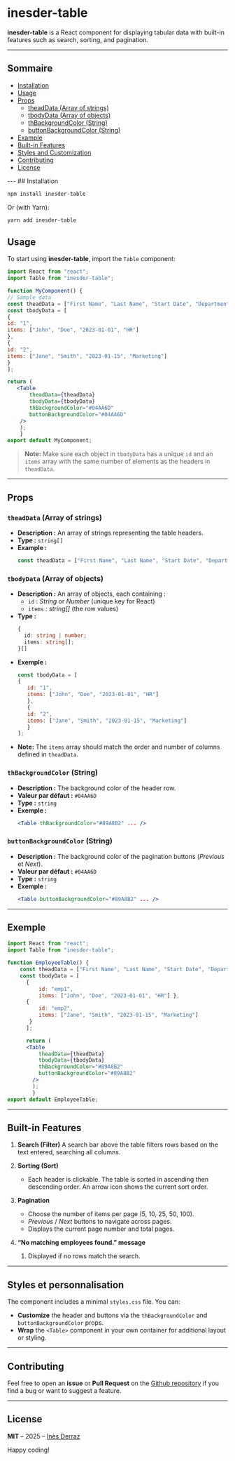 # inesder-table 

**inesder-table** is a React component for displaying tabular data with built-in features such as search, sorting, and pagination.

--- 

## Sommaire 

- [Installation](#installation) 
- [Usage](#usage) 
- [Props](#props) 
	- [theadData (Array of strings)](#theaddata-array-of-strings)
	- [tbodyData (Array of objects)](#tbodydata-array-of-objects) 
	- [thBackgroundColor (String)](#thbackgroundcolor-string) 
	- [buttonBackgroundColor (String)](#buttonbackgroundcolor-string) 
- [Example](#example) 
- [Built-in Features](#built-in-features) 
- [Styles and Customization](#styles-and-customization) 
- [Contributing](#contributing) 
- [License](#license)

--- ## Installation 

```bash 
npm install inesder-table
```
Or (with Yarn):
```bash 
yarn add inesder-table
```
## Usage
To start using **inesder-table**, import the `Table` component:

```jsx 
import React from "react"; 
import Table from "inesder-table"; 

function MyComponent() { 
// Sample data 
const theadData = ["First Name", "Last Name", "Start Date", "Department"]; 
const tbodyData = [ 
{ 
id: "1", 
items: ["John", "Doe", "2023-01-01", "HR"] 
}, 
{ 
id: "2", 
items: ["Jane", "Smith", "2023-01-15", "Marketing"] 
} 
]; 

return ( 
   <Table 
	   theadData={theadData} 
	   tbodyData={tbodyData} 
	   thBackgroundColor="#04AA6D" 
	   buttonBackgroundColor="#04AA6D" 
	/> 
	); 
	} 
export default MyComponent;
``` 
> **Note:** Make sure each object in `tbodyData` has a unique `id` and an `items` array with the same number of elements as the headers in `theadData`.

--- 

## Props 

### `theadData` (Array of strings) 

- **Description :** An array of strings representing the table headers.
- **Type :** `string[]` 
- **Example :** 
	```js 
  const theadData = ["First Name", "Last Name", "Start Date", "Department"];
  ``` 

### `tbodyData` (Array of objects) 

- **Description :** An array of objects, each containing :
	- `id` : *String* or *Number* (unique key for React) 
	- `items` : *string[]* (the row values) 
- **Type :** 
	```ts 
  { 
	  id: string | number; 
	  items: string[];
	}[] 
	``` 
- **Exemple :** 
	```js 
  const tbodyData = [
   { 
	   id: "1", 
	   items: ["John", "Doe", "2023-01-01", "HR"] 
	   }, 
	   { 
	   id: "2", 
	   items: ["Jane", "Smith", "2023-01-15", "Marketing"] 
	   } 
	]; 
	``` 
- **Note:** The `items` array should match the order and number of columns defined in `theadData`. 

### `thBackgroundColor` (String)

- **Description :** The background color of the header row.
- **Valeur par défaut :** `#04AA6D` 
- **Type :** `string` 
- **Exemple :** 
	```jsx 
  <Table thBackgroundColor="#89A8B2" ... /> 
  ``` 

### `buttonBackgroundColor` (String) 

- **Description :** The background color of the pagination buttons (*Previous* et *Next*). 
- **Valeur par défaut :** `#04AA6D` 
- **Type :** `string` 
- **Exemple :** 
   ```jsx 
  <Table buttonBackgroundColor="#89A8B2" ... /> 
  ``` 
 
 --- 
## Exemple 

```jsx 
import React from "react"; 
import Table from "inesder-table"; 

function EmployeeTable() { 
	const theadData = ["First Name", "Last Name", "Start Date", "Department"]; 
	const tbodyData = [ 
	  { 
		  id: "emp1", 
		  items: ["John", "Doe", "2023-01-01", "HR"] }, 
	  { 
		  id: "emp2", 
		  items: ["Jane", "Smith", "2023-01-15", "Marketing"] 
	   } 
	  ]; 

	  return ( 
	  <Table 
		  theadData={theadData} 
		  tbodyData={tbodyData} 
		  thBackgroundColor="#89A8B2" 
		  buttonBackgroundColor="#89A8B2" 
		/> 
		); 
		} 
export default EmployeeTable; 
``` 

--- 

## Built-in Features 

1. **Search (Filter)**
    A search bar above the table filters rows based on the text entered, searching all columns.

2. **Sorting (Sort)**
	 -   Each header is clickable. The table is sorted in ascending then descending order. An arrow icon shows the current sort order.

3. **Pagination**
	 - Choose the number of items per page (5, 10, 25, 50, 100).
	 - *Previous* / *Next* buttons to navigate across pages.
	 - Displays the current page number and total pages.

4. **“No matching employees found.” message** 
	1.  Displayed if no rows match the search.

---

## Styles et personnalisation 

The component includes a minimal `styles.css` file. You can:

- **Customize** the header and buttons via the `thBackgroundColor` and `buttonBackgroundColor` props. 
- **Wrap** the `<Table>` component in your own container for additional layout or styling. 


 --- 

## Contributing

Feel free to open an **issue** or **Pull Request** on the [Github repository](https://github.com/inesder/table-library) if you find a bug or want to suggest a feature.

--- 

## License 

**MIT** – 2025 – [Inès Derraz](https://github.com/inesder) 

Happy coding!
